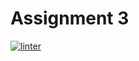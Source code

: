 # Assignment 3

[![linter](https://github.com/peter-marshall5/Assignment-3/workflows/linter/badge.svg)](https://github.com/marketplace/actions/super-linter)
